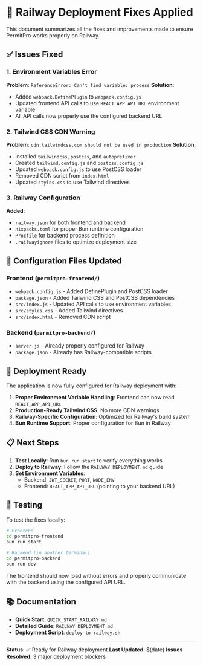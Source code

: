 # 🚂 Railway Deployment Fixes Applied

This document summarizes all the fixes and improvements made to ensure PermitPro works properly on Railway.

## ✅ Issues Fixed

### 1. Environment Variables Error
**Problem**: `ReferenceError: Can't find variable: process`
**Solution**: 
- Added `webpack.DefinePlugin` to `webpack.config.js`
- Updated frontend API calls to use `REACT_APP_API_URL` environment variable
- All API calls now properly use the configured backend URL

### 2. Tailwind CSS CDN Warning
**Problem**: `cdn.tailwindcss.com should not be used in production`
**Solution**:
- Installed `tailwindcss`, `postcss`, and `autoprefixer`
- Created `tailwind.config.js` and `postcss.config.js`
- Updated `webpack.config.js` to use PostCSS loader
- Removed CDN script from `index.html`
- Updated `styles.css` to use Tailwind directives

### 3. Railway Configuration
**Added**:
- `railway.json` for both frontend and backend
- `nixpacks.toml` for proper Bun runtime configuration
- `Procfile` for backend process definition
- `.railwayignore` files to optimize deployment size

## 🔧 Configuration Files Updated

### Frontend (`permitpro-frontend/`)
- `webpack.config.js` - Added DefinePlugin and PostCSS loader
- `package.json` - Added Tailwind CSS and PostCSS dependencies
- `src/index.js` - Updated API calls to use environment variables
- `src/styles.css` - Added Tailwind directives
- `src/index.html` - Removed CDN script

### Backend (`permitpro-backend/`)
- `server.js` - Already properly configured for Railway
- `package.json` - Already has Railway-compatible scripts

## 🚀 Deployment Ready

The application is now fully configured for Railway deployment with:

1. **Proper Environment Variable Handling**: Frontend can now read `REACT_APP_API_URL`
2. **Production-Ready Tailwind CSS**: No more CDN warnings
3. **Railway-Specific Configuration**: Optimized for Railway's build system
4. **Bun Runtime Support**: Proper configuration for Bun in Railway

## 📋 Next Steps

1. **Test Locally**: Run `bun run start` to verify everything works
2. **Deploy to Railway**: Follow the `RAILWAY_DEPLOYMENT.md` guide
3. **Set Environment Variables**: 
   - Backend: `JWT_SECRET`, `PORT`, `NODE_ENV`
   - Frontend: `REACT_APP_API_URL` (pointing to your backend URL)

## 🧪 Testing

To test the fixes locally:

```bash
# Frontend
cd permitpro-frontend
bun run start

# Backend (in another terminal)
cd permitpro-backend
bun run dev
```

The frontend should now load without errors and properly communicate with the backend using the configured API URL.

## 📚 Documentation

- **Quick Start**: `QUICK_START_RAILWAY.md`
- **Detailed Guide**: `RAILWAY_DEPLOYMENT.md`
- **Deployment Script**: `deploy-to-railway.sh`

---

**Status**: ✅ Ready for Railway deployment
**Last Updated**: $(date)
**Issues Resolved**: 3 major deployment blockers
